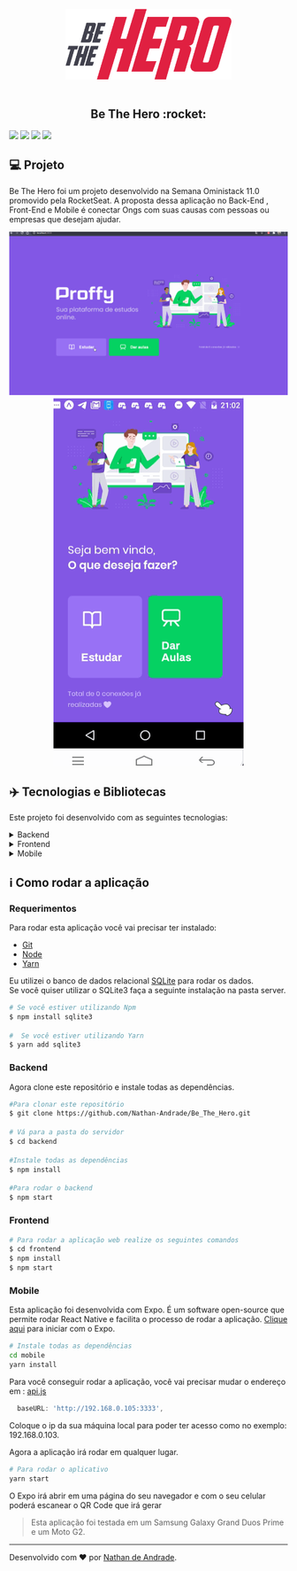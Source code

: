 <div align="center">
    <img src="https://raw.githubusercontent.com/Nathan-Andrade/Be_The_Hero/87c423ca38587da9db3a60f62e5bb33c6563d8f7/frontend/src/assets/logo.svg" width="300px"/>
</div>

<br />

<h2 align="center">
    Be The Hero :rocket:
</h2>

  ![](https://img.shields.io/github/languages/count/Nathan-Andrade/Be_The_Hero?color=%23e82041)  ![](https://img.shields.io/github/languages/top/Nathan-Andrade/Be_The_Hero?color=%23e82041)  ![](https://img.shields.io/github/repo-size/Nathan-Andrade/Be_The_hero?color=%23e82041) ![](https://img.shields.io/github/last-commit/Nathan-Andrade/Be_The_Hero?color=%23e82041)

<p align="center">
  
</p>


## :computer: Projeto

 Be The Hero foi um projeto desenvolvido na Semana Oministack 11.0 promovido pela RocketSeat. A proposta dessa aplicação no Back-End , Front-End e Mobile é conectar Ongs com suas causas com pessoas ou empresas que desejam ajudar.

 <p align="center">
  <img src="https://github.com/Nathan-Andrade/Proffy/blob/master/github/gifDaAplica%C3%A7%C3%A3oWithResponsive.gif?raw=true" >
  <img src="https://github.com/Nathan-Andrade/proffy/blob/master/github/gifMobile.gif?raw=true" >
</p>

 ## :airplane: Tecnologias e Bibliotecas

Este projeto foi desenvolvido com as seguintes tecnologias:

<details>
  <summary>Backend</summary>

-   [Node.js](https://nodejs.org/)
-   [Express](https://expressjs.com/)
-   [Javascript](https://www.typescriptlang.org/)
-   [Cors](https://www.npmjs.com/package/cors)
-   [ESLint](https://eslint.org/)
-   [Prettier](https://prettier.io/)
-   [VS Code](https://code.visualstudio.com/)

</details>

<details>
  <summary>Frontend</summary>

-   [React](https://pt-br.reactjs.org/)
-   [Javascript](https://www.typescriptlang.org/)
-   [Styled Components](https://styled-components.com/)
-   [Context API](https://reactjs.org/docs/context.html)
-   [Axios](https://www.npmjs.com/package/axios)
-   [React Icons](https://react-icons.netlify.com/#/)
-   [Prettier](https://prettier.io/)
-   [VS Code](https://code.visualstudio.com/)

</details>

<details>
  <summary>Mobile</summary>

-   [React Native](https://reactnative.dev/)
-   [Expo](https://expo.io/learn)
-   [Styled Components](https://styled-components.com/)
-   [Javascript](https://www.typescriptlang.org/)
-   [React Navigation](https://reactnavigation.org/)
-   [Axios](https://www.npmjs.com/package/axios)
-   [React Native Appearance](https://github.com/expo/react-native-appearance)
-   [Prettier](https://prettier.io/)
-   [VS Code](https://code.visualstudio.com/)

</details>

## :information_source: Como rodar a aplicação

### Requerimentos

Para rodar esta aplicação você vai precisar ter instalado:
* [Git](https://git-scm.com)
* [Node](https://nodejs.org/)
* [Yarn](https://yarnpkg.com/) 

Eu utilizei o banco de dados relacional [SQLite](https://www.npmjs.com/package/sqlite) para rodar os dados.
<br>
Se você quiser utilizar o SQLite3 faça a seguinte instalação na pasta server.

```bash
# Se você estiver utilizando Npm
$ npm install sqlite3

#  Se você estiver utilizando Yarn
$ yarn add sqlite3

```
### Backend

Agora clone este repositório e instale todas as dependências.
```bash
#Para clonar este repositório
$ git clone https://github.com/Nathan-Andrade/Be_The_Hero.git

# Vá para a pasta do servidor
$ cd backend

#Instale todas as dependências
$ npm install

#Para rodar o backend
$ npm start

```


### Frontend

```bash
# Para rodar a aplicação web realize os seguintes comandos
$ cd frontend
$ npm install
$ npm start
```

### Mobile

Esta aplicação foi desenvolvida com Expo. É um software open-source que permite rodar React Native e facilita o processo de rodar a aplicação. [Clique aqui](https://expo.io/learn) para iniciar com o Expo.

```bash
# Instale todas as dependências
cd mobile
yarn install
```

Para você conseguir rodar a aplicação, você vai precisar mudar o endereço em :
[api.js](https://github.com/Nathan-Andrade/Be_The_Hero/blob/master/mobile/src/services/api.js)
```javascript
  baseURL: 'http://192.168.0.105:3333',
```
Coloque o ip da sua máquina local para poder ter acesso como no exemplo: 192.168.0.103.

Agora a aplicação irá rodar em qualquer lugar.

```bash
# Para rodar o aplicativo
yarn start
```

O Expo irá abrir em uma página do seu navegador e com o seu celular poderá escanear o QR Code que irá gerar

> Esta aplicação foi testada em um Samsung Galaxy Grand Duos Prime  e um Moto G2.

---

Desenvolvido com ❤️ por <a href="https://www.linkedin.com/in/nathan-a-1b9436124/">Nathan de Andrade</a>.
